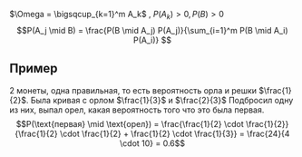 $\Omega = \bigsqcup_{k=1}^m A_k$ , $P(A_k) > 0, P(B) > 0$
$$P(A_j \mid B) = \frac{P(B \mid A_j) P(A_j)}{\sum_{i=1}^m P(B \mid A_i) P(A_i)} $$
## Пример
2 монеты, одна правильная, то есть вероятность орла и решки $\frac{1}{2}$. Была кривая с орлом $\frac{1}{3}$ и $\frac{2}{3}$ 
Подбросил одну из них, выпал орел, какая вероятность того что это была первая.
$$P(\text{первая} \mid \text{орел}) = \frac{\frac{1}{2} \cdot \frac{1}{2}}{\frac{1}{2} \cdot \frac{1}{2} + \frac{1}{2} \cdot \frac{1}{3}} = \frac{24}{4 \cdot 10} = 0.6$$